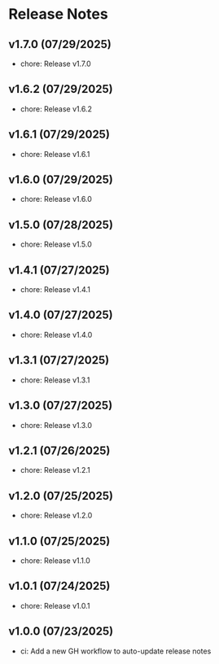 Release Notes
=============

v1.7.0 (07/29/2025)
-------------------
- chore: Release v1.7.0

v1.6.2 (07/29/2025)
-------------------
- chore: Release v1.6.2

v1.6.1 (07/29/2025)
-------------------
- chore: Release v1.6.1

v1.6.0 (07/29/2025)
-------------------
- chore: Release v1.6.0

v1.5.0 (07/28/2025)
-------------------
- chore: Release v1.5.0

v1.4.1 (07/27/2025)
-------------------
- chore: Release v1.4.1

v1.4.0 (07/27/2025)
-------------------
- chore: Release v1.4.0

v1.3.1 (07/27/2025)
-------------------
- chore: Release v1.3.1

v1.3.0 (07/27/2025)
-------------------
- chore: Release v1.3.0

v1.2.1 (07/26/2025)
-------------------
- chore: Release v1.2.1

v1.2.0 (07/25/2025)
-------------------
- chore: Release v1.2.0

v1.1.0 (07/25/2025)
-------------------
- chore: Release v1.1.0

v1.0.1 (07/24/2025)
-------------------
- chore: Release v1.0.1

v1.0.0 (07/23/2025)
-------------------
- ci: Add a new GH workflow to auto-update release notes
